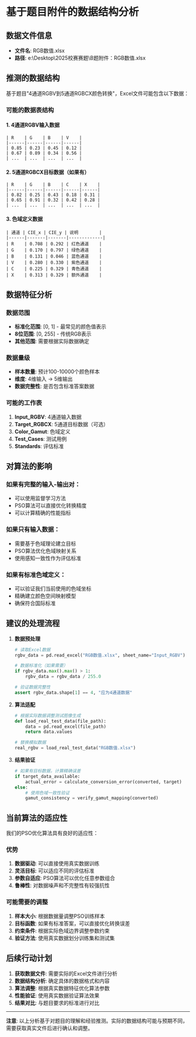 # 基于题目附件的数据结构分析

## 数据文件信息
- **文件名**: RGB数值.xlsx
- **路径**: e:\Desktop\2025校赛赛题\B题附件：RGB数值.xlsx

## 推测的数据结构

基于题目"4通道RGBV到5通道RGBCX颜色转换"，Excel文件可能包含以下数据：

### 可能的数据表结构

#### 1. 4通道RGBV输入数据
```
| R    | G    | B    | V    |
|------|------|------|------|
| 0.85 | 0.23 | 0.45 | 0.12 |
| 0.67 | 0.89 | 0.34 | 0.56 |
| ...  | ...  | ...  | ...  |
```

#### 2. 5通道RGBCX目标数据（如果有）
```
| R    | G    | B    | C    | X    |
|------|------|------|------|------|
| 0.82 | 0.25 | 0.43 | 0.18 | 0.31 |
| 0.65 | 0.91 | 0.32 | 0.42 | 0.28 |
| ...  | ...  | ...  | ...  | ...  |
```

#### 3. 色域定义数据
```
| 通道 | CIE_x | CIE_y | 说明        |
|------|-------|-------|-------------|
| R    | 0.708 | 0.292 | 红色通道    |
| G    | 0.170 | 0.797 | 绿色通道    |
| B    | 0.131 | 0.046 | 蓝色通道    |
| V    | 0.280 | 0.330 | 紫色通道    |
| C    | 0.225 | 0.329 | 青色通道    |
| X    | 0.313 | 0.329 | 额外通道    |
```

## 数据特征分析

### 数据范围
- **标准化范围**: [0, 1] - 最常见的颜色值表示
- **8位范围**: [0, 255] - 传统RGB表示
- **其他范围**: 需要根据实际数据确定

### 数据量级
- **样本数量**: 预计100-10000个颜色样本
- **维度**: 4维输入 → 5维输出
- **数据完整性**: 是否包含标准答案数据

### 可能的工作表
1. **Input_RGBV**: 4通道输入数据
2. **Target_RGBCX**: 5通道目标数据（可选）
3. **Color_Gamut**: 色域定义
4. **Test_Cases**: 测试用例
5. **Standards**: 评估标准

## 对算法的影响

### 如果有完整的输入-输出对：
- 可以使用监督学习方法
- PSO算法可以直接优化转换精度
- 可以计算精确的性能指标

### 如果只有输入数据：
- 需要基于色域理论建立目标
- PSO算法优化色域映射关系
- 使用感知一致性作为评估标准

### 如果有标准色域定义：
- 可以验证我们当前使用的色域坐标
- 精确建立颜色空间映射模型
- 确保符合国际标准

## 建议的处理流程

1. **数据预处理**
   ```python
   # 读取Excel数据
   rgbv_data = pd.read_excel("RGB数值.xlsx", sheet_name="Input_RGBV")
   
   # 数据标准化（如果需要）
   if rgbv_data.max().max() > 1:
       rgbv_data = rgbv_data / 255.0
   
   # 验证数据完整性
   assert rgbv_data.shape[1] == 4, "应为4通道数据"
   ```

2. **算法适配**
   ```python
   # 根据实际数据调整测试图像生成
   def load_real_test_data(file_path):
       data = pd.read_excel(file_path)
       return data.values
   
   # 替换模拟数据
   real_rgbv = load_real_test_data("RGB数值.xlsx")
   ```

3. **结果验证**
   ```python
   # 如果有目标数据，计算精确误差
   if target_data_available:
       actual_error = calculate_conversion_error(converted, target)
   else:
       # 使用色域一致性验证
       gamut_consistency = verify_gamut_mapping(converted)
   ```

## 当前算法的适应性

我们的PSO优化算法具有良好的适应性：

### 优势
1. **数据驱动**: 可以直接使用真实数据训练
2. **灵活目标**: 可以适应不同的评估标准
3. **参数自适应**: PSO算法可以优化任意参数组合
4. **鲁棒性**: 对数据噪声和不完整性有较强抗性

### 可能需要的调整
1. **样本大小**: 根据数据量调整PSO训练样本
2. **目标函数**: 如果有标准答案，可以直接优化转换误差
3. **约束条件**: 根据实际色域边界调整参数约束
4. **验证方法**: 使用真实数据划分训练集和测试集

## 后续行动计划

1. **获取数据文件**: 需要实际的Excel文件进行分析
2. **数据结构分析**: 确定具体的数据格式和内容
3. **算法调整**: 根据真实数据特征优化算法参数
4. **性能验证**: 使用真实数据验证算法效果
5. **结果对比**: 与题目要求的标准进行对比

---

**注意**: 以上分析基于对题目的理解和经验推测。实际的数据结构可能与预期不同，需要获取真实文件后进行确认和调整。
